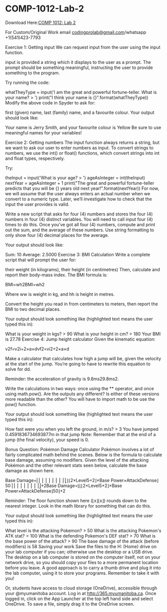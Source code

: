 # COMP-1012-Lab-2

Download Here:[COMP 1012: Lab 2](https://codingherolab.com/product/comp-1012-lab-2/)

For Custom/Original Work email codingprolab@gmail.com/whatsapp +1(541)423-7793

Exercise 1: Getting input
We can request input from the user using the input function.

input is provided a string which it displays to the user as a prompt. The prompt should be something meaningful, instructing the user to provide something to the program.

Try running the code:

whatTheyType = input('I am the great and powerful fortune-teller. What is your name? > ')
print("I think your name is {}".format(whatTheyType))
Modify the above code in Spyder to ask for:

first (given) name,
last (family) name, and
a favourite colour.
Your output should look like:

Your name is Jerry Smith, and your favourite colour is Yellow
Be sure to use meaningful names for your variables!

Exercise 2: Getting numbers
The input function always returns a string, but we want to ask our user to enter numbers as input. To convert strings to numbers, we use the int() or float() functions, which convert strings into int and float types, respectively.

Try:

theInput = input('What is your age? > ')
ageAsInteger = int(theInput)
nextYear = ageAsInteger + 1
print("The great and powerful fortune-teller predicts that you will be {} years old next year!".format(nextYear))
For now, we will assume that the user always enters an actual number when we convert to a numeric type. Later, we’ll investigate how to check that the input the user provides is valid.

Write a new script that asks for four (4) numbers and stores the four (4) numbers in four (4) distinct variables. You will need to call input four (4) times to do this. Once you’ve got all four (4) numbers, compute and print out the sum, and the average of these numbers. Use string formatting to only show four (4) decimal places for the average.

Your output should look like:

Sum: 10
Average: 2.5000
Exercise 3: BMI Calculation
Write a complete script that will prompt the user for:

their weight (in kilograms),
their height (in centimetres)
Then, calculate and report their body-mass index. The BMI formula is:

BMI=wh2BMI=wh2

Where ww is weight in kg, and hh is height in metres.

Convert the height you read in from centimeters to meters, then report the BMI to two decimal places.

Your output should look something like (highlighted text means the user typed this in):

What is your weight in kgs? > 90
What is your height in cm? > 180
Your BMI is 27.78
Exercise 4: Jump height calculator
Given the kinematic equation:

v2f=v2i+2×a×dvf2=vi2+2×a×d

Make a calculator that calculates how high a jump will be, given the velocity at the start of the jump. You’re going to have to rewrite this equation to solve for dd.

Reminder: the acceleration of gravity is 9.8ms29.8ms2.

Write the calculations in two ways: once using the ** operator, and once using math.pow(). Are the outputs any different? Is either of these versions more readable than the other? You will have to import math to be use the pow() function.

Your output should look something like (highlighted text means the user typed this in):

How fast were you when you left the ground, in m/s? > 3
You have jumped 0.4591836734693877m in that jump
Note: Remember that at the end of a jump (the final velocity), your speed is 0.

Bonus Question: Pokémon Damage Calculator
Pokémon involves a lot of fairly complicated math behind the scenes. Below is the formula to calculate base damage, assuming no modifiers. Given the level of the attacking Pokémon and the other relevant stats seen below, calculate the base damage as shown here.

Base Damage=⎢⎢ ⎢ ⎢ ⎢ ⎢ ⎢ ⎢ ⎢⎣⌊⌊2×Level5+2⌋×Base Power×AttackDefense⌋50⎥⎥ ⎥ ⎥ ⎥ ⎥ ⎥ ⎥ ⎥⎦+2Base Damage=⌊⌊⌊2×Level5+2⌋×Base Power×AttackDefense⌋50⌋+2

Reminder: The floor function shown here (⌊x⌋⌊x⌋) rounds down to the nearest integer. Look in the math library for something that can do this.

Your output should look something like (highlighted text means the user typed this in):

What level is the attacking Pokemon? > 50
What is the attacking Pokemon's ATK stat? > 100
What is the defending Pokemon's DEF stat? > 70
What is the base power of the attack? > 90
The base damage of the attack (before modifiers) is 58
Saving your work
Save the files to the H: (Home) drive on your lab computer if you can; otherwise use the desktop or a USB drive. The desktop on a lab computer is stored on the computer itself, not on your network drive, so you should copy your files to a more permanent location before you leave. A good approach is to carry a thumb drive and plug it into the lab computer, using it to store your programs. Remember to take it with you!

Or, students have access to cloud storage (OneDrive), accessible through your @myumanitoba account. Log in at http://365.myumanitoba.ca. Once logged in, click on the App Launcher at the top left hand side and select OneDrive. To save a file, simply drag it to the OneDrive screen.
